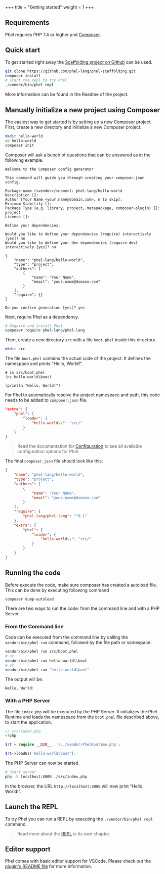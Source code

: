 +++
title = "Getting started"
weight = 1
+++

## Requirements

Phel requires PHP 7.4 or higher and [Composer](https://getcomposer.org/).

## Quick start

To get started right away the [Scaffolding project on Github](https://github.com/phel-lang/phel-scaffolding) can be used.

```bash
git clone https://github.com/phel-lang/phel-scaffolding.git
composer install
# Start the repl to try Phel
./vendor/bin/phel repl
```

More information can be found in the Readme of the project.

## Manually initialize a new project using Composer

The easiest way to get started is by setting up a new Composer project. First, create a new directory and initialize a new Composer project.

```bash
mkdir hello-world
cd hello-world
composer init
```

Composer will ask a bunch of questions that can be answered as in the following example.

```
Welcome to the Composer config generator

This command will guide you through creating your composer.json config.

Package name (<vendor>/<name>): phel-lang/hello-world
Description []:
Author [Your Name <your.name@domain.com>, n to skip]:
Minimum Stability []:
Package Type (e.g. library, project, metapackage, composer-plugin) []: project
License []:

Define your dependencies.

Would you like to define your dependencies (require) interactively [yes]? no
Would you like to define your dev dependencies (require-dev) interactively [yes]? no

{
    "name": "phel-lang/hello-world",
    "type": "project",
    "authors": [
        {
            "name": "Your Name",
            "email": "your.name@domain.com"
        }
    ],
    "require": {}
}

Do you confirm generation [yes]? yes
```

Next, require Phel as a dependency.

```bash
# Require and install Phel
composer require phel-lang/phel-lang
```

Then, create a new directory `src` with a file `boot.phel` inside this directory.

```bash
mkdir src
```

The file `boot.phel` contains the actual code of the project. It defines the namespace and prints "Hello, World!".

```phel
# in src/boot.phel
(ns hello-world\boot)

(println "Hello, World!")
```

For Phel to automatically resolve the project namespace and path, this code needs to be added to `composer.json` file.

```json
"extra": {
    "phel": {
        "loader": {
            "hello-world\\": "src/"
        }
    }
}
```

> Read the documentation for [Configuration](/documentation/configuration) to see all available configuration options for Phel.

The final `composer.json` file should look like this:

```json
{
    "name": "phel-lang/hello-world",
    "type": "project",
    "authors": [
        {
            "name": "Your Name",
            "email": "your.name@domain.com"
        }
    ],
    "require": {
        "phel-lang/phel-lang": "^0.1"
    },
    "extra": {
        "phel": {
            "loader": {
                "hello-world\\": "src/"
            }
        }
    }
}
```


## Running the code

Before execute the code, make sure composer has created a autoload file. This can be done by executing following command

```
composer dump-autoload
```

There are two ways to run the code: from the command line and with a PHP Server.


### From the Command line

Code can be executed from the command line by calling the `vendor/bin/phel run` command, followed by the file path or namespace:

```bash
vendor/bin/phel run src/boot.phel
# or
vendor/bin/phel run hello-world\\boot
# or
vendor/bin/phel run "hello-world\boot"
```

The output will be:

```
Hello, World!
```


### With a PHP Server

The file `index.php` will be executed by the PHP Server. It initializes the Phel Runtime and loads the namespace from the `boot.phel` file described above, to start the application.

```php
// src/index.php
<?php

$rt = require __DIR__ .'/../vendor/PhelRuntime.php';

$rt->loadNs('hello-world\boot');
```

The PHP Server can now be started.

```bash
# Start server
php -S localhost:8000 ./src/index.php
```

In the browser, the URL `http://localhost:8000` will now print "Hello, World!".


## Launch the REPL

To try Phel you can run a REPL by executing the `./vendor/bin/phel repl` command.

> Read more about the [REPL](/documentation/repl) in its own chapter.

## Editor support

Phel comes with basic editor support for VSCode. Please check out the [plugin's README file](https://github.com/phel-lang/phel-lang/tree/master/editor-support/vscode) for more information.
